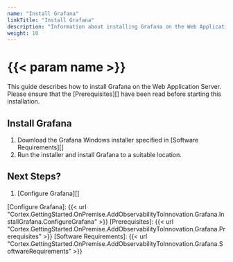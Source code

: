 ```yaml
---
name: "Install Grafana"
linkTitle: "Install Grafana"
description: "Information about installing Grafana on the Web Application Server."
weight: 10
---
```


# {{< param name >}}

This guide describes how to install Grafana on the Web Application Server. Please ensure that the [Prerequisites][] have been read before starting this installation.

## Install Grafana

1. Download the Grafana Windows installer specified in [Software Requirements][]
1. Run the installer and install Grafana to a suitable location.

## Next Steps?

1. [Configure Grafana][]

[Configure Grafana]: {{< url "Cortex.GettingStarted.OnPremise.AddObservabilityToInnovation.Grafana.InstallGrafana.ConfigureGrafana" >}}
[Prerequisites]: {{< url "Cortex.GettingStarted.OnPremise.AddObservabilityToInnovation.Grafana.Prerequisites" >}}
[Software Requirements]: {{< url "Cortex.GettingStarted.OnPremise.AddObservabilityToInnovation.Grafana.SoftwareRequirements" >}}
